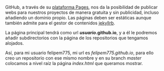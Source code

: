 GitHub, a través de su [plataforma Pages](https://pages.github.com/), nos da la posibilidad de publicar webs para nuestros proyectos de manera gratuita y sin publicidad, incluso añadiendo un dominio propio. Las páginas deben ser estáticas aunque también admite para el gestor de contenidos [jekyllrb](https://jekyllrb.com/).

La página principal tendrá como url **_usuario_.github.io**, y a él le podremos añadir subdirectorios con la página de los repositorios que tengamos alojados.

Así, para mi usuario felipem775, mi url es _felipem775.github.io_, para ello creo un repositorio con ese mismo nombre y en su branch _master_ colocamos a nivel raíz la página _index.html_ que queramos mostrar.
